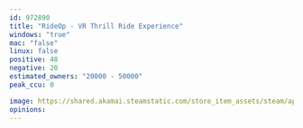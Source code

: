 ```yaml
---
id: 972890
title: "RideOp - VR Thrill Ride Experience"
windows: "true"
mac: "false"
linux: false
positive: 48
negative: 20
estimated_owners: "20000 - 50000"
peak_ccu: 0

image: https://shared.akamai.steamstatic.com/store_item_assets/steam/apps/972890/header.jpg?t=1587223602
opinions:
---
```

